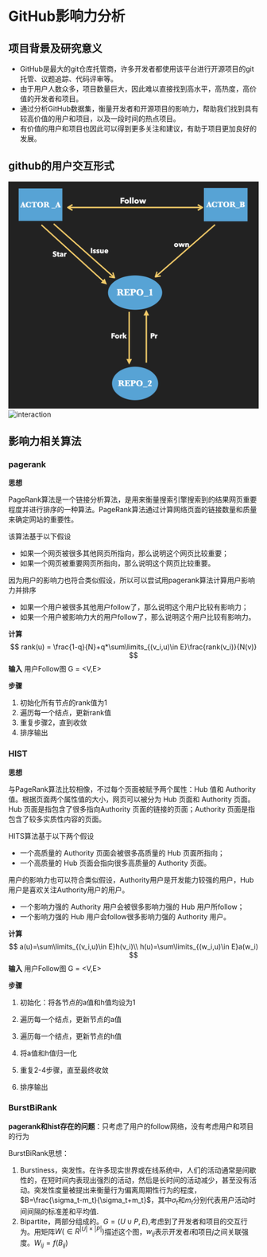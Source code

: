 # GitHub影响力分析

## 项目背景及研究意义

- GitHub是最大的git仓库托管商，许多开发者都使用该平台进行开源项目的git托管、议题追踪、代码评审等。
- 由于用户人数众多，项目数量巨大，因此难以直接找到高水平，高热度，高价值的开发者和项目。
- 通过分析GitHub数据集，衡量开发者和开源项目的影响力，帮助我们找到具有较高价值的用户和项目，以及一段时间的热点项目。
- 有价值的用户和项目也因此可以得到更多关注和建议，有助于项目更加良好的发展。

## github的用户交互形式

<img src="./pictures/interaction.png" style="zoom:50%;" />
<img width="621" alt="interaction" src="https://user-images.githubusercontent.com/96154418/161210302-ef2ae4c5-e546-4a99-93a7-5c0375c6853d.png">


## 影响力相关算法

### pagerank

**思想**

PageRank算法是一个链接分析算法，是用来衡量搜索引擎搜索到的结果网页重要程度并进行排序的一种算法。PageRank算法通过计算网络页面的链接数量和质量来确定网站的重要性。

该算法基于以下假设

- 如果一个网页被很多其他网页所指向，那么说明这个网页比较重要； 
- 如果一个网页被重要网页所指向，那么说明这个网页比较重要。

因为用户的影响力也符合类似假设，所以可以尝试用pagerank算法计算用户影响力并排序

- 如果一个用户被很多其他用户follow了，那么说明这个用户比较有影响力；
- 如果一个用户被影响力大的用户follow了，那么说明这个用户比较有影响力。

**计算**
$$
rank(u) = \frac{1-q}{N}+q*\sum\limits_{(v_i,u)\in E}\frac{rank(v_i)}{N(v)}
$$
**输入**  用户Follow图 G = <V,E>

**步骤**

1. 初始化所有节点的rank值为1
2. 遍历每一个结点，更新rank值
3. 重复步骤2，直到收敛
4. 排序输出



### HIST

**思想**

与PageRank算法比较相像，不过每个页面被赋予两个属性：Hub 值和 Authority 值。根据页面两个属性值的大小，网页可以被分为 Hub 页面和 Authority 页面。Hub 页面是指包含了很多指向Authority 页面的链接的页面；Authority 页面是指包含了较多实质性内容的页面。

HITS算法基于以下两个假设

- 一个高质量的 Authority 页面会被很多高质量的 Hub 页面所指向；
- 一个高质量的 Hub 页面会指向很多高质量的 Authority 页面。

用户的影响力也可以符合类似假设，Authority用户是开发能力较强的用户，Hub用户是喜欢关注Authority用户的用户。

- 一个影响力强的 Authority 用户会被很多影响力强的 Hub 用户所follow；
- 一个影响力强的 Hub 用户会follow很多影响力强的 Authority 用户。

**计算**
$$
a(u)=\sum\limits_{(v_i,u)\in E}h(v_i)\\
h(u)=\sum\limits_{(w_i,u)\in E}a(w_i)
$$
**输入** 用户Follow图 G = <V,E>

**步骤**

1. 初始化：将各节点的a值和h值均设为1

2. 遍历每一个结点，更新节点的a值

3. 遍历每一个结点，更新节点的h值

4. 将a值和h值归一化

5. 重复2-4步骤，直至最终收敛
6. 排序输出



### BurstBiRank

**pagerank和hist存在的问题**：只考虑了用户的follow网络，没有考虑用户和项目的行为

BurstBiRank思想：

1. Burstiness，突发性。在许多现实世界或在线系统中，人们的活动通常是间歇性的，在短时间内表现出强烈的活动，然后是长时间的活动减少，甚至没有活动。突发性度量被提出来衡量行为偏离周期性行为的程度，$B=\frac{\sigma_t-m_t}{\sigma_t+m_t}$，其中$\sigma_t$和$m_t$分别代表用户活动时间间隔的标准差和平均值.
2. Bipartite，两部分组成的。$G=(U\cup P,E)$,考虑到了开发者和项目的交互行为。用矩阵$W(\in R^{|U|\times|P|})$描述这个图，$w_{ij}$表示开发者$i$和项目$j$之间关联强度。$W_{ij}=f(B_{ij})$





